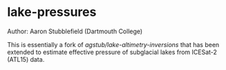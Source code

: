 # lake-pressures
Author: Aaron Stubblefield (Dartmouth College)

This is essentially a fork of *agstub/lake-altimetry-inversions*
that has been extended to estimate effective pressure of
subglacial lakes from ICESat-2 (ATL15) data. 